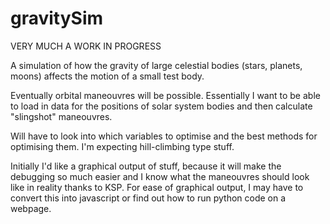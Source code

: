 # gravitySim

VERY MUCH A WORK IN PROGRESS

A simulation of how the gravity of large celestial bodies (stars, planets, moons) affects the motion of a small test body.

Eventually orbital maneouvres will be possible.  Essentially I want to be able to load in data for the positions of solar system bodies and then calculate "slingshot" maneouvres.

Will have to look into which variables to optimise and the best methods for optimising them.  I'm expecting hill-climbing type stuff.

Initially I'd like a graphical output of stuff, because it will make the debugging so much easier and I know what the maneouvres should look like in reality thanks to KSP.  For ease of graphical output, I may have to convert this into javascript or find out how to run python code on a webpage.
